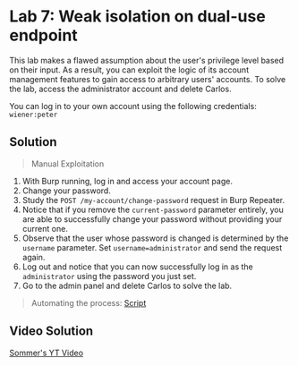 # Lab 7: Weak isolation on dual-use endpoint
This lab makes a flawed assumption about the user's privilege level based on their input. As a result, you can exploit the logic of its account management features to gain access to arbitrary users' accounts. To solve the lab, access the administrator account and delete Carlos.

You can log in to your own account using the following credentials: `wiener:peter`

## Solution
> Manual Exploitation
1. With Burp running, log in and access your account page.
2. Change your password.
3. Study the `POST /my-account/change-password` request in Burp Repeater.
4. Notice that if you remove the `current-password` parameter entirely, you are able to successfully change your password without providing your current one.
5. Observe that the user whose password is changed is determined by the `username` parameter. Set `username=administrator` and send the request again.
6. Log out and notice that you can now successfully log in as the `administrator` using the password you just set.
7. Go to the admin panel and delete Carlos to solve the lab.

> Automating the process: [Script](https://github.com/darshannn10/PortSwiggers-Web-Sec-Academy/blob/main/Business%20Logic%20Vulnerabilities/lab-07/lab-07-script.py)

## Video Solution
[Sommer's YT Video](https://youtu.be/--d7Hl-lBzM)
